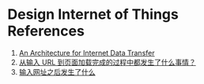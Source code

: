 # Design Internet of Things References

1. [An Architecture for Internet Data Transfer](https://www.usenix.org/legacy/event/nsdi06/tech/full_papers/tolia/tolia_html_rev/index.html)
2. [从输入 URL 到页面加载完成的过程中都发生了什么事情？](http://fex.baidu.com/blog/2014/05/what-happen/)
3. [输入网址之后发生了什么](https://www.zybuluo.com/yangfch3/note/113028)
